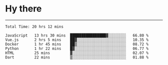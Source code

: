 # Hy there

---
<!--START_SECTION:waka-->

```text
Total Time: 20 hrs 12 mins

JavaScript   13 hrs 30 mins  ████████████████▓░░░░░░░░   66.80 %
Vue.js       2 hrs 5 mins    ██▓░░░░░░░░░░░░░░░░░░░░░░   10.35 %
Docker       1 hr 45 mins    ██▒░░░░░░░░░░░░░░░░░░░░░░   08.72 %
Python       1 hr 22 mins    █▓░░░░░░░░░░░░░░░░░░░░░░░   06.77 %
HTML         25 mins         ▓░░░░░░░░░░░░░░░░░░░░░░░░   02.07 %
Dart         22 mins         ▒░░░░░░░░░░░░░░░░░░░░░░░░   01.88 %
```

<!--END_SECTION:waka-->
